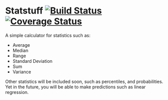# Statstuff [![Build Status](https://travis-ci.org/lucasmauro/statstuff.svg?branch=master)](https://travis-ci.org/lucasmauro/statstuff) [![Coverage Status](https://coveralls.io/repos/github/lucasmauro/statstuff/badge.svg?branch=master)](https://coveralls.io/github/lucasmauro/statstuff?branch=master)

A simple calculator for statistics such as:

* Average
* Median
* Range
* Standard Deviation
* Sum
* Variance

Other statistics will be included soon, such as percentiles, and probabilities.
Yet in the future, you will be able to make predictions such as linear regression.
